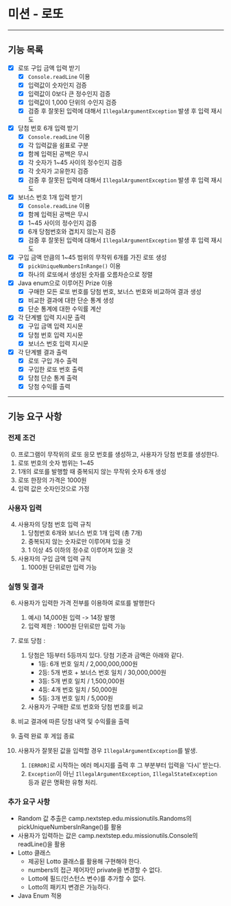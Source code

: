 # 미션 - 로또

---

## 기능 목록

- [x] 로또 구입 금액 입력 받기
    - [x] `Console.readLine` 이용
    - [x] 입력값이 숫자인지 검증
    - [x] 입력값이 0보다 큰 정수인지 검증
    - [x] 입력값이 1,000 단위의 수인지 검증
    - [x] 검증 후 잘못된 입력에 대해서 `IllegalArgumentException` 발생 후 입력 재시도

- [x] 당첨 번호 6개 입력 받기
    - [x] `Console.readLine` 이용
    - [x] 각 입력값을 쉼표로 구분
    - [x] 함께 입력된 공백은 무시
    - [x] 각 숫자가 1~45 사이의 정수인지 검증
    - [x] 각 숫자가 고유한지 검증
    - [x] 검증 후 잘못된 입력에 대해서 `IllegalArgumentException` 발생 후 입력 재시도

- [x] 보너스 번호 1개 입력 받기
    - [x] `Console.readLine` 이용
    - [x] 함께 입력된 공백은 무시
    - [x] 1~45 사이의 정수인지 검증
    - [x] 6개 당첨번호와 겹치지 않는지 검증
    - [x] 검증 후 잘못된 입력에 대해서 `IllegalArgumentException` 발생 후 입력 재시도

- [x] 구입 금액 만큼의 1~45 범위의 무작위 6개를 가진 로또 생성
    - [x] `pickUniqueNumbersInRange()` 이용
    - [x] 하나의 로또에서 생성된 숫자를 오름차순으로 정렬

- [x] Java enum으로 이루어진 Prize 이용
    - [x] 구매한 모든 로또 번호를 당첨 번호, 보너스 번호와 비교하여 결과 생성
    - [x] 비교한 결과에 대한 단순 통계 생성
    - [x] 단순 통계에 대한 수익률 계산

- [x] 각 단계별 입력 지시문 출력
    - [x] 구입 금액 입력 지시문
    - [x] 당첨 번호 입력 지시문
    - [x] 보너스 번호 입력 지시문

- [x] 각 단계별 결과 출력
    - [x] 로또 구입 개수 출력
    - [x] 구입한 로또 번호 출력
    - [x] 당첨 단순 통계 출력
    - [x] 당첨 수익률 출력

---

## 기능 요구 사항

### 전제 조건

0. 프로그램이 무작위의 로또 응모 번호를 생성하고, 사용자가 당첨 번호를 생성한다.
1. 로또 번호의 숫자 범위는 1~45
2. 1개의 로또를 발행할 때 중복되지 않는 무작위 숫자 6개 생성
3. 로또 한장의 가격은 1000원
4. 입력 값은 숫자인것으로 가정

### 사용자 입력

4. 사용자의 당첨 번호 입력 규칙
    1. 당첨번호 6개와 보너스 번호 1개 입력 (총 7개)
    2. 중복되지 않는 숫자로만 이루어져 있을 것
    3. 1 이상 45 이하의 정수로 이루어져 있을 것
5. 사용자의 구입 금액 입력 규칙
    1. 1000원 단위로만 입력 가능

### 실행 및 결과

6. 사용자가 입력한 가격 전부를 이용하여 로또를 발행한다
    1. 예시) 14,000원 입력 -> 14장 발행
    2. 입력 제한 : 1000원 단위로만 입력 가능

7. 로또 당첨 :
    1. 당첨은 1등부터 5등까지 있다. 당첨 기준과 금액은 아래와 같다.
        - 1등: 6개 번호 일치 / 2,000,000,000원
        - 2등: 5개 번호 + 보너스 번호 일치 / 30,000,000원
        - 3등: 5개 번호 일치 / 1,500,000원
        - 4등: 4개 번호 일치 / 50,000원
        - 5등: 3개 번호 일치 / 5,000원
    2. 사용자가 구매한 로또 번호와 당첨 번호를 비교
8. 비교 결과에 따른 당첨 내역 및 수익률을 출력
9. 출력 완료 후 게임 종료
10. 사용자가 잘못된 값을 입력할 경우 `IllegalArgumentException`를 발생.
    1. `[ERROR]`로 시작하는 에러 메시지를 출력 후 그 부분부터 입력을 '다시' 받는다.
    2. `Exception`이 아닌 `IllegalArgumentException`, `IllegalStateException` 등과 같은 명확한 유형 처리.

### 추가 요구 사항

- Random 값 추출은 camp.nextstep.edu.missionutils.Randoms의 pickUniqueNumbersInRange()를 활용
- 사용자가 입력하는 값은 camp.nextstep.edu.missionutils.Console의 readLine()을 활용
- Lotto 클래스
    - 제공된 Lotto 클래스를 활용해 구현해야 한다.
    - numbers의 접근 제어자인 private을 변경할 수 없다.
    - Lotto에 필드(인스턴스 변수)를 추가할 수 없다.
    - Lotto의 패키지 변경은 가능하다.
- Java Enum 적용

